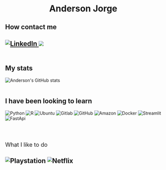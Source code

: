 <h1 align="center">  Anderson Jorge </h1> 

<h2>  How contact me <h2> 

<p align="left">
<a href="https://www.linkedin.com/in/anderson-jorge/">
    <img alt="LinkedIn" src="https://img.shields.io/badge/LinkedIn-0077B5?style=for-the-badge&logo=linkedin&logoColor=white" />
</a>
<a href="https://api.whatsapp.com/send?phone=5511960636807&text=Tudo%20tranquilo%20Anderson%3F%20Vi%20seu%20perfil%20do%20GitHub%20e%20queria%20trocar%20algumas%20figurinhas%20com%20voc%C3%AA%3F">
    <img src="https://img.shields.io/badge/WhatsApp-25D366?style=for-the-badge&logo=whatsapp&logoColor=white" />
</a>
<br/><br/>

<h2>  My stats </h2> 

![Anderson's GitHub stats](https://github-readme-stats.vercel.app/api?username=andersonBudziak&show_icons=true&theme=white-green)
<br/><br/>

<h2> I have been looking to learn </h2>
<p align="left">
    <img alt="Python" src="https://img.shields.io/badge/Python-3776AB?style=for-the-badge&logo=python&logoColor=white">
    <img alt="R" src="https://img.shields.io/badge/R-276DC3?style=for-the-badge&logo=r&logoColor=white">
    <img alt="Ubuntu" src="https://img.shields.io/badge/Ubuntu-E95420?style=for-the-badge&logo=ubuntu&logoColor=white">
    <img alt="Gitlab" src="https://img.shields.io/badge/GitLab-330F63?style=for-the-badge&logo=gitlab&logoColor=white">
    <img alt="GitHub" src="https://img.shields.io/badge/GitHub-100000?style=for-the-badge&logo=github&logoColor=white">
    <img alt="Amazon" src="https://img.shields.io/badge/Amazon_AWS-232F3E?style=for-the-badge&logo=amazon-aws&logoColor=white">
    <img alt="Docker" src="https://img.shields.io/badge/Docker-2CA5E0?style=for-the-badge&logo=docker&logoColor=white">
    <img alt="Streamlit" src="https://img.shields.io/badge/Streamlit-FF4B4B?style=for-the-badge&logo=Streamlit&logoColor=white">
    <img alt="FastApi" src="https://img.shields.io/badge/fastapi-109989?style=for-the-badge&logo=FASTAPI&logoColor=white">
</a>

<br/><br/>
<p style="text-align: left;font-size: 18px"> What I like to do</p>

<h2 align="left">
    <img alt="Playstation" src="https://img.shields.io/badge/PlayStation-003791?style=for-the-badge&logo=playstation&logoColor=white">
    <img alt="Netflix" src="https://img.shields.io/badge/Netflix-E50914?style=for-the-badge&logo=netflix&logoColor=white">
</h2>
